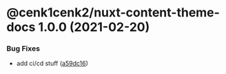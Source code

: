 # @cenk1cenk2/nuxt-content-theme-docs 1.0.0 (2021-02-20)


### Bug Fixes

* add ci/cd stuff ([a59dc16](https://github.com/cenk1cenk2/nuxt-docs/commit/a59dc16796252e29025b13cdad361108f86acb08))
